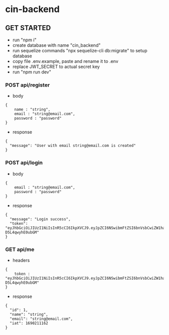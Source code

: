 # cin-backend

## GET STARTED

- run "npm i"
- create database with name "cin_backend"
- run sequelize commands "npx sequelize-cli db:migrate" to setup database
- copy file .env.example, paste and rename it to .env
- replace JWT_SECRET to actual secret key
- run "npm run dev"

### POST api/register

- body

```
{
    name : "string",
    email : "string@email.com",
    password : "password"
}
```

- response

```
{
  "message": "User with email string@email.com is created"
}
```

### POST api/login

- body

```
{
    email : "string@email.com",
    password : "password"
}
```

- response

```
{
  "message": "Login success",
  "token": "eyJhbGciOiJIUzI1NiIsInR5cCI6IkpXVCJ9.eyJpZCI6NSwibmFtZSI6bnVsbCwiZW1haWwiOiJqb3ZpQG1haWwuY29tIiwiaWF0IjoxNjkwMjExNTU2fQ.QsDdGcF5UEufuveTXnrMZjCT8LEn-D5L4qwyhE0ubGM"
}
```

### GET api/me

- headers

```
{
    token : "eyJhbGciOiJIUzI1NiIsInR5cCI6IkpXVCJ9.eyJpZCI6NSwibmFtZSI6bnVsbCwiZW1haWwiOiJqb3ZpQG1haWwuY29tIiwiaWF0IjoxNjkwMjExNTU2fQ.QsDdGcF5UEufuveTXnrMZjCT8LEn-D5L4qwyhE0ubGM"
}
```

- response

```
{
  "id": 1,
  "name": "string",
  "email": "string@email.com",
  "iat": 1690211162
}
```
